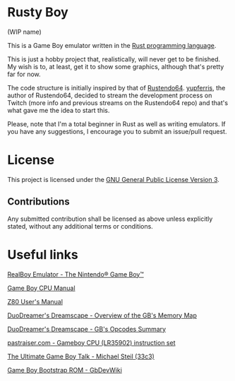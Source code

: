 # Rusty Boy

(WIP name)

This is a Game Boy emulator written in the [Rust programming language](https://www.rust-lang.org/en-US/).

This is just a hobby project that, realistically, will never get to be finished. My wish is to, at least, get it to show some graphics, although that's pretty far for now.

The code structure is initially inspired by that of [Rustendo64](https://github.com/yupferris/rustendo64). [yupferris](https://github.com/yupferris), the author of Rustendo64, decided to stream the development process on Twitch (more info and previous streams on the Rustendo64 repo) and that's what gave me the idea to start this.

Please, note that I'm a total beginner in Rust as well as writing emulators. If you have any suggestions, I encourage you to submit an issue/pull request.

# License

This project is licensed under the [GNU General Public License Version 3](https://github.com/javierbg/RustyBoy/blob/master/LICENSE).

## Contributions

Any submitted contribution shall be licensed as above unless explicitly stated, without any additional terms or conditions.

# Useful links

[RealBoy Emulator - The Nintendo® Game Boy™](https://realboyemulator.wordpress.com/2013/01/01/the-nintendo-game-boy-1/)

[Game Boy CPU Manual](http://marc.rawer.de/Gameboy/Docs/GBCPUman.pdf)

[Z80 User's Manual](http://www.z80.info/zip/z80cpu_um.pdf)

[DuoDreamer's Dreamscape - Overview of the GB's Memory Map](http://gameboy.mongenel.com/dmg/asmmemmap.html)

[DuoDreamer's Dreamscape - GB's Opcodes Summary](http://gameboy.mongenel.com/dmg/opcodes.html)

[pastraiser.com - Gameboy CPU (LR35902) instruction set](http://pastraiser.com/cpu/gameboy/gameboy_opcodes.html)

[The Ultimate Game Boy Talk - Michael Steil (33c3)](https://www.youtube.com/watch?v=HyzD8pNlpwI)

[Game Boy Bootstrap ROM - GbDevWiki](http://gbdev.gg8.se/wiki/articles/Gameboy_Bootstrap_ROM)
